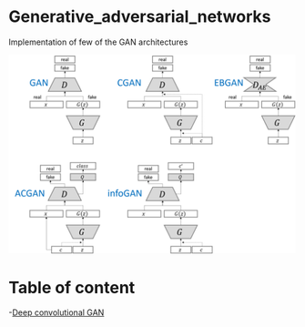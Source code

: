 # Generative_adversarial_networks
Implementation of few of the GAN architectures 

![](images/GAN_structure.png)

# Table of content
-[Deep convolutional GAN](dcgan)